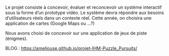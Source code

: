 Le projet consiste à concevoir, évaluer et reconcevoir un système interactif sous la forme d’un prototype vidéo. Le système devra répondre aux besoins d’utilisateurs réels dans un contexte réel. Cette année, on choisira une application de cartes (Google Maps ou ...?)

Nous avons choisi de concevoir sur une application de jeux de piste (énigmes). 

BLOG : https://ameliouse.github.io/projet-IHM-Puzzle_Pursuits/
